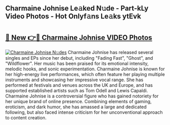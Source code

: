 ## Charmaine Johnise Le𝚊ked N𝚞de - Part-kLy Video Photos - Hot Onlyf𝚊ns Le𝚊ks ytEvk

# <h2><a href="http://ac4540.deff.icu/?id=Charmaine+Johnise">🔗 New 👉🔴 Charmaine Johnise VIDEO Photos</a></h2>

[![Charmaine Johnise N𝚞des](https://i.imgur.com/rIISA9y.gif)](http://ac4540.deff.icu/?id=Charmaine+Johnise)
Charmaine Johnise has released several singles and EPs since her debut, including "Fading Fast", "Ghost", and "Wildflower". Her music has been praised for its emotional intensity, melodic hooks, and sonic experimentation. Charmaine Johnise is known for her high-energy live performances, which often feature her playing multiple instruments and showcasing her impressive vocal range. She has performed at festivals and venues across the UK and Europe, and has supported established artists such as Tom Odell and Lewis Capaldi. Charmaine Johnise is a controversial figure who has gained notoriety for her unique brand of online presence. Combining elements of gaming, eroticism, and dark humor, she has amassed a large and dedicated following, but also faced intense criticism for her unconventional approach to content creation.
